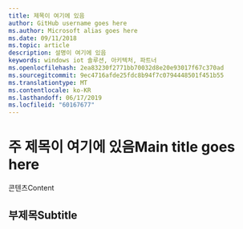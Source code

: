 ```yaml
---
title: 제목이 여기에 있음
author: GitHub username goes here
ms.author: Microsoft alias goes here
ms.date: 09/11/2018
ms.topic: article
description: 설명이 여기에 있음
keywords: windows iot 솔루션, 아키텍처, 파트너
ms.openlocfilehash: 2ea83230f2771bb70032d8e20e93017f67c370ad
ms.sourcegitcommit: 9ec4716afde25fdc8b94f7c0794448501f451b55
ms.translationtype: MT
ms.contentlocale: ko-KR
ms.lasthandoff: 06/17/2019
ms.locfileid: "60167677"
---
```

# <a name="main-title-goes-here"></a><span data-ttu-id="13a63-104">주 제목이 여기에 있음</span><span class="sxs-lookup"><span data-stu-id="13a63-104">Main title goes here</span></span>

<span data-ttu-id="13a63-105">콘텐츠</span><span class="sxs-lookup"><span data-stu-id="13a63-105">Content</span></span>

## <a name="subtitle"></a><span data-ttu-id="13a63-106">부제목</span><span class="sxs-lookup"><span data-stu-id="13a63-106">Subtitle</span></span>
